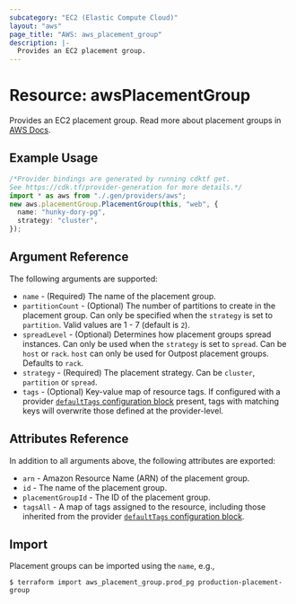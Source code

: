 ```yaml
---
subcategory: "EC2 (Elastic Compute Cloud)"
layout: "aws"
page_title: "AWS: aws_placement_group"
description: |-
  Provides an EC2 placement group.
---
```


# Resource: awsPlacementGroup

Provides an EC2 placement group. Read more about placement groups
in [AWS Docs](https://docs.aws.amazon.com/AWSEC2/latest/UserGuide/placement-groups.html).

## Example Usage

```typescript
/*Provider bindings are generated by running cdktf get.
See https://cdk.tf/provider-generation for more details.*/
import * as aws from "./.gen/providers/aws";
new aws.placementGroup.PlacementGroup(this, "web", {
  name: "hunky-dory-pg",
  strategy: "cluster",
});

```

## Argument Reference

The following arguments are supported:

* `name` - (Required) The name of the placement group.
* `partitionCount` - (Optional) The number of partitions to create in the
  placement group.  Can only be specified when the `strategy` is set to
  `partition`.  Valid values are 1 - 7 (default is `2`).
* `spreadLevel` - (Optional) Determines how placement groups spread instances. Can only be used
  when the `strategy` is set to `spread`. Can be `host` or `rack`. `host` can only be used for Outpost placement groups. Defaults to `rack`.
* `strategy` - (Required) The placement strategy. Can be `cluster`, `partition` or `spread`.
* `tags` - (Optional) Key-value map of resource tags. If configured with a provider [`defaultTags` configuration block](https://registry.terraform.io/providers/hashicorp/aws/latest/docs#default_tags-configuration-block) present, tags with matching keys will overwrite those defined at the provider-level.

## Attributes Reference

In addition to all arguments above, the following attributes are exported:

* `arn` - Amazon Resource Name (ARN) of the placement group.
* `id` - The name of the placement group.
* `placementGroupId` - The ID of the placement group.
* `tagsAll` - A map of tags assigned to the resource, including those inherited from the provider [`defaultTags` configuration block](https://registry.terraform.io/providers/hashicorp/aws/latest/docs#default_tags-configuration-block).

## Import

Placement groups can be imported using the `name`, e.g.,

```console
$ terraform import aws_placement_group.prod_pg production-placement-group
```

